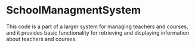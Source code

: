 # SchoolManagmentSystem
This code is a part of a larger system for managing teachers and courses, and it provides basic functionality for retrieving and displaying information about teachers and courses.
